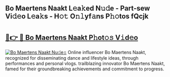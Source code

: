 ## Bo Maertens Naakt L𝚎a𝚔ed N𝚞𝚍e - Part-sew Vi𝚍𝚎o L𝚎a𝚔s - H𝚘𝚝 O𝚗𝚕yf𝚊ns P𝚑𝚘tos fQcjk

# <h2><a href="http://kf8dvw.oniu.top/?m=Bo+Maertens+Naakt">🔗👉 🔴 Bo Maertens Naakt P𝚑ot𝚘𝚜 V𝚒d𝚎o</a></h2>

[![Bo Maertens Naakt Nu𝚍e𝚜](https://i.imgur.com/0qMVB7G.gif)](http://kf8dvw.oniu.top/?m=Bo+Maertens+Naakt)
Online influencer Bo Maertens Naakt, recognized for disseminating dance and lifestyle ideas, through performances and personal vlogs. trailblazing innovator Bo Maertens Naakt, famed for their groundbreaking achievements and commitment to progress.  
